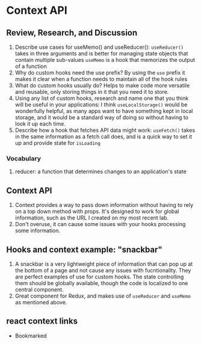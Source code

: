 # Context API

## Review, Research, and Discussion
  1. Describe use cases for useMemo() and useReducer(): `useReducer()` takes in three arguments and is better for managing state objects that contain multiple sub-values `useMemo` is a hook that memorizes the output of a function
  2. Why do custom hooks need the use prefix? By using the `use` prefix it makes it clear when a function needs to maintain all of the hook rules
  3. What do custom hooks usually do? Helps to make code more versatile and reusable, only storing things in it that you need it to store.
  4. Using any list of custom hooks, research and name one that you think will be useful in your applications: I think `useLocalStorage()` would be wonderfully helpful, as many apps want to have something kept in local storage, and it would be a standard way of doing so without having to look it up each time.
  5. Describe how a hook that fetches API data might work: `useFetch()` takes in the same information as a fetch call does, and is a quick way to set it up and provide state for `isLoading` 
  
### Vocabulary
  1. reducer: a function that determines changes to an application's state
  
## Context API

  1. Context provides a way to pass down information without having to rely on a top down method with props. It's designed to work for global information, such as the URL I created on my most recent lab. 
  2. Don't overuse, it can cause some issues with your hooks processing some information.

## Hooks and context example: "snackbar"
  1. A snackbar is a very lightweight piece of information that can pop up at the bottom of a page and not cause any issues with fucntionality. They are perfect examples of use for custom hooks. The state controlling them should be globally available, though the code is localized to one central component.
  2. Great component for Redux, and makes use of `useReducer` and `useMemo` as mentioned above.

## react context links
  * Bookmarked
  
  
